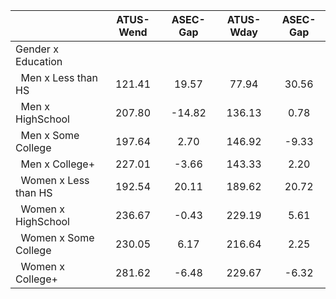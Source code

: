 
|                      |    ATUS-Wend |     ASEC-Gap |    ATUS-Wday |     ASEC-Gap |
| -------------------- | :----------: | :----------: | :----------: | :----------: |
| Gender x Education   |              |              |              |              |
| &nbsp;&nbsp;Men x Less than HS |       121.41 |        19.57 |        77.94 |        30.56 |
| &nbsp;&nbsp;Men x HighSchool |       207.80 |       -14.82 |       136.13 |         0.78 |
| &nbsp;&nbsp;Men x Some College |       197.64 |         2.70 |       146.92 |        -9.33 |
| &nbsp;&nbsp;Men x College+ |       227.01 |        -3.66 |       143.33 |         2.20 |
| &nbsp;&nbsp;Women x Less than HS |       192.54 |        20.11 |       189.62 |        20.72 |
| &nbsp;&nbsp;Women x HighSchool |       236.67 |        -0.43 |       229.19 |         5.61 |
| &nbsp;&nbsp;Women x Some College |       230.05 |         6.17 |       216.64 |         2.25 |
| &nbsp;&nbsp;Women x College+ |       281.62 |        -6.48 |       229.67 |        -6.32 |

